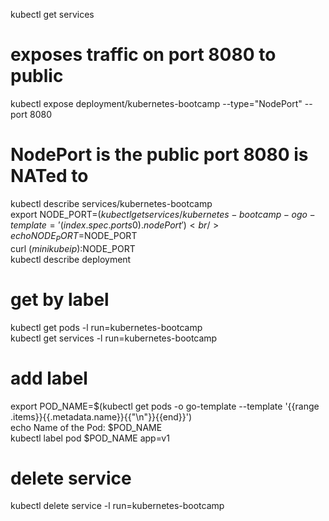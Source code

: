 kubectl get services<br />
# exposes traffic on port 8080 to public
kubectl expose deployment/kubernetes-bootcamp --type="NodePort" --port 8080<br /> 
# NodePort is the public port 8080 is NATed to
kubectl describe services/kubernetes-bootcamp<br />
export NODE_PORT=$(kubectl get services/kubernetes-bootcamp -o go-template='{{(index .spec.ports 0).nodePort}}')<br />
echo NODE_PORT=$NODE_PORT<br />
curl $(minikube ip):$NODE_PORT<br />
kubectl describe deployment<br />
# get by label
kubectl get pods -l run=kubernetes-bootcamp<br />
kubectl get services -l run=kubernetes-bootcamp<br />
# add label
export POD_NAME=$(kubectl get pods -o go-template --template '{{range .items}}{{.metadata.name}}{{"\n"}}{{end}}')<br />
echo Name of the Pod: $POD_NAME<br />
kubectl label pod $POD_NAME app=v1<br />
# delete service
kubectl delete service -l run=kubernetes-bootcamp
